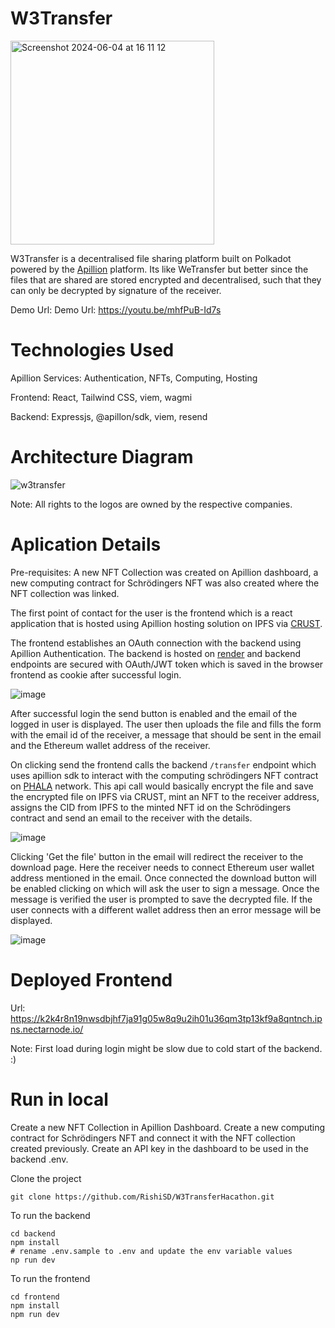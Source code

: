 # W3Transfer

<img width="326" alt="Screenshot 2024-06-04 at 16 11 12" src="https://github.com/RishiSD/W3TransferHacathon/assets/14894488/76eaeb10-c3da-4b34-aaa7-e824285dceed">



W3Transfer is a decentralised file sharing platform built on Polkadot powered by the [Apillion](https://apillon.io/) platform.
Its like WeTransfer but better since the files that are shared are stored encrypted and decentralised, such that they can only be decrypted by signature of the receiver.

Demo Url: Demo Url: https://youtu.be/mhfPuB-Id7s

# Technologies Used

Apillion Services: Authentication, NFTs, Computing, Hosting

Frontend: React, Tailwind CSS, viem, wagmi

Backend: Expressjs, @apillon/sdk, viem, resend

# Architecture Diagram
![w3transfer](https://github.com/RishiSD/W3TransferHacathon/assets/14894488/747e7e07-3835-4563-8287-417d931f7d80)

Note: All rights to the logos are owned by the respective companies.

# Aplication Details

Pre-requisites: A new NFT Collection was created on Apillion dashboard, a new computing contract for Schrödingers NFT was also created where the NFT collection was linked.

The first point of contact for the user is the frontend which is a react application that is hosted using Apillion hosting solution on IPFS via [CRUST](https://www.crust.network/).

The frontend establishes an OAuth connection with the backend using Apillion Authentication. The backend is hosted on [render](https://render.com/) and backend endpoints are secured with OAuth/JWT token which is saved in the browser frontend as cookie after successful login. 

![image](https://github.com/RishiSD/W3TransferHacathon/assets/14894488/a76fe3b7-504c-42ef-b22b-c81fbddb8241)

After successful login the send button is enabled and the email of the logged in user is displayed. The user then uploads the file and fills the form with the email id of the receiver, a message that should be sent in the email and the Ethereum wallet address of the receiver.

On clicking send the frontend calls the backend `/transfer` endpoint which uses apillion sdk to interact with the computing schrödingers NFT contract on [PHALA](https://phala.network/) network. This api call would basically encrypt the file and save the encrypted file on IPFS via CRUST, mint an NFT to the receiver address, assigns the CID from IPFS to the minted NFT id on the Schrödingers contract and send an email to the receiver with the details.

![image](https://github.com/RishiSD/W3TransferHacathon/assets/14894488/00bcfe09-19d3-404c-b59d-85330ba16e9e)

Clicking 'Get the file' button in the email will redirect the receiver to the download page. Here the receiver needs to connect Ethereum user wallet address mentioned in the email. Once connected the download button will be enabled clicking on which will ask the user to sign a message. Once the message is verified the user is prompted to save the decrypted file. If the user connects with a different wallet address then an error message will be displayed.

![image](https://github.com/RishiSD/W3TransferHacathon/assets/14894488/1a09e022-0c86-41ef-81a1-e6f182b46a00)

# Deployed Frontend

Url: https://k2k4r8n19nwsdbjhf7ja91g05w8q9u2ih01u36qm3tp13kf9a8qntnch.ipns.nectarnode.io/

Note: First load during login might be slow due to cold start of the backend. :)

# Run in local

Create a new NFT Collection in Apillion Dashboard. Create a new computing contract for Schrödingers NFT and connect it with the NFT collection created previously.
Create an API key in the dashboard to be used in the backend .env.

Clone the project

```
git clone https://github.com/RishiSD/W3TransferHacathon.git
```

To run the backend

```
cd backend
npm install
# rename .env.sample to .env and update the env variable values
np run dev
```

To run the frontend
```
cd frontend
npm install
npm run dev
```

